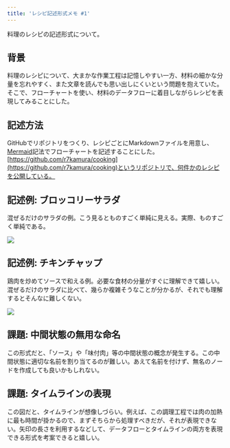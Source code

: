 ```yaml
---
title: 'レシピ記述形式メモ #1'
---
```

料理のレシピの記述形式について。

背景
--

料理のレシピについて、大まかな作業工程は記憶しやすい一方、材料の細かな分量を忘れやすく、また文章を読んでも思い出しにくいという問題を抱えていた。そこで、フローチャートを使い、材料のデータフローに着目しながらレシピを表現してみることにした。

記述方法
----

GitHubでリポジトリをつくり、レシピごとにMarkdownファイルを用意し、[Mermaid](https://mermaid-js.github.io/)記法でフローチャートを記述することにした。[https://github.com/r7kamura/cooking](https://github.com/r7kamura/cooking)というリポジトリで、何件かのレシピを公開している。

記述例: ブロッコリーサラダ
--------------

混ぜるだけのサラダの例。こう見るとものすごく単純に見える。実際、ものすごく単純である。

![](https://lh3.googleusercontent.com/docs/AG8NV2bD3KclEao1n17eCGS9O9zAGP2z_ebBGxr8asvupBIOPqRLz0doiHHqpIAwuSVxzwhjo3AQ396EZEvKVhjxE54HUJTph6hTtz6RZPT8mrr3Vl_LOslEnZ731zKioeSNKJMtSzBGUpQxTMajUYQA342Ixn9j9r9VAaxTeSJ2HZciJWwC7lMFrFu72IBH7S_ZQmEMo1FAo0vXePJggLRggBhi06X_6SgLUW8TpiVSgdKJwxADd3QakgD4Dv_JAStc4abJDBlbWkweqB1i6lGkpw8AR_vK1ypEzpEB2mOkcRB5J9kZh1nyIszarJy84I24UEWbdMy-wLsuCRiV9Eumsd64zorZWL4fo-iUbXaeQnmels3A1dOG8DgTneWNcWK2ZJamKxgylFMUIiDtWY6PrykXg2cRA6jmr0SDVUNpIv7m6AFL5QPinI9mtPRZpBArPTsnNwmhzR4Ncf_yY-y1iiimXDN38j2NHL4MN1gQ00GWJZUV5-gDnVjLLLnhxbsML70vCbp8VuXcwvXv25Frnkpu5ysGXj39Rc3lU4qZzAjQDe6kUyRqcDJ2QfIdK97H6IqmfMmzb1VRok7eYjMa_0nN0oAHIGhjEmwcE7bTu161HiK32biPysF2Ino0AJmqGHZG1zJUeC7SZAr67dseG2Z9NdI_EJX_XatkYUR7ghWIAl0jYcyFMS1sr9r2AcMyKFgOlmGfI88uTyPd2aRvy2ptYGBVkOIMvtgRQawgO1-zNXu2A66sOKSSg8hXAmtzaQ0M1ttYWwQSO0HHqCSrzf5HjKxv0SCsw3DO7GmxE3PbSDBQuCIxk3UOfDtk0gw7Vo6KtbaYW_az0mnUn81RdSdEGlb4sZ9YrBaZzD_rSnl3HLk2R7_t7f6b0a1ozExDPjBdBRwzc-bOljE_uZZ-K2xYVJIj6e9Xj5pl9PBGeUWzXU4X6mJEDAW2ghA3FtoNvrDbM60VuzxALtwhp5uHQcKkSpEDIY-ERcVxDP0G8bBrF-iGYT9471wQyioZNqFW-Ok_rTieB8ErtMT0NF7VhAUCUpIt9Jaz8fM0crEBJySydDqLFz6C2GETsq6oJaXy70ZkbOE4KL6lP22OVdrUJ5uf2ALjTQY4iK3bETE687Q2LLFIlgFYG7F6L_s1NWrxdYZvfmOWqYAd6k2Iq7oEoP2YCfViS158t38WmUO3X8gKyvmbo5B01eNV821FY7CMeNM9yGEDSf6_8xbKhxcXsjmoRwDDiKaM3z2yZAxSXHq8l99h)

記述例: チキンチャップ
------------

鶏肉を炒めてソースで和える例。必要な食材の分量がすぐに理解できて嬉しい。混ぜるだけのサラダに比べて、幾らか複雑そうなことが分かるが、それでも理解するとそんなに難しくない。

![](https://lh3.googleusercontent.com/docs/AG8NV2YVM3_W7gAhoVmCkoDEgFW0VSm5rPjy8lHqY2-lP-C6i7MgYFebBoGKfqr65GVPifZ13QPCgflxYQGjEe-2FESoZJRklEIO31TwnaXCBOWrcWeIhIpTgN-k67I__KjTEiBImPCHEzbWBlfRR6htRy9oVveYn2iFfeVrXeXmeAFRuTpSQDRvV3w4kFiz-Pb-bo6HSsgFelfXm3SQzaKOEkUJllRg5RJu7sxmv8PBgxjhXwKHuUdZ19-Y7m2J3f0vZRGPvltWQa7rtGDuizidx-j42M5DoAWyMVk-FIEerZ87KavUH3lFJhyB4QzpalByJyvFuH0hddcyru1AYNz63h6ujqC7cEeLg3LmYwj2Ahcq0OcLdZccgAR3NCWJcN97oupc9MTqSq0zP0rtxgagiZvYV7X8EF73o_glDG_ncEP0i-r0P5if_BtLE6KiRKss5gaWh6sy-CUuMQTP49uOr7BoGAbWmnYY4xhbUnKOaOInlH3fSOj5okoC2xuG068a_sarrnrfgHDF59_7inE4OvvaGIVEFd5cBBYDK9-mZRajaCx7Kp4TYjFWbPOi06kNXMnOLHRTwp4ZrjZ9cuMMDUs0wA1MoIxwf63HIHRq2yEg6HeCML09de7oNKXcfpOQMUpbovj5h9tqKOvVUXUdFngQfZYnGP7oG_SYtZtN4a3Fx2GWueZg8bmiJGXvKyu_LjqmNaQwb0wn2mPD5CbJFdCogvZ59XQrcnV7XAmzzRKaz24rUAIaJjP04hcfozfTo2LdIe4SdeBUQw_AenfTX2We2vkBOrqHgxjN2LA5eNEJ3pE-j0MXmoiQaP_nxx-Hzlo2v7So6v7WrHjoBgVLPRCqb0C02B6WXiryj7WYDfVuoiZqRKJTSmgU-sCSdqrKc9pbvyuI9MDLOyhIEEc0YX1Q2_UMEUGxQyr5d1UfteJdNxM4D9QWuiS9oi8wAftdoFRMsnLf35mEnDmcfNYEIpQMm5ftgaUOSzjOQwkfyDa2zeJH8XgZkVbceeGMGTpdo7HCzEPrK9ZYVnDDM95BA9AzY3gpYD8hDYc-Jg8WNCe-ScUt0aBjkn7dpr3X3vmAL4P3wfR5-5-Tn6sVZ4JRaaGCRkGNFU8W0aS2Nc6rY6yYt2G_nRZck89ERcZv6PcuBeP47WGE-prH6kYpSN0nLKPp5MSd5f92qUSKylCRspY9oWwDQLRXzQkdFuyr1IfgIfFaDyn69DbvhJm9db97h99P727cJLPiXP767jB7YXSitSHf)

課題: 中間状態の無用な命名
--------------

この形式だと、「ソース」や「味付肉」等の中間状態の概念が発生する。この中間状態に適切な名前を割り当てるのが難しい。あえて名前を付けず、無名のノードを作成しても良いかもしれない。

課題: タイムラインの表現
-------------

この図だと、タイムラインが想像しづらい。例えば、この調理工程では肉の加熱に最も時間が掛かるので、まずそちらから処理すべきだが、それが表現できない。矢印の長さを利用するなどして、データフローとタイムラインの両方を表現できる形式を考案できると嬉しい。
